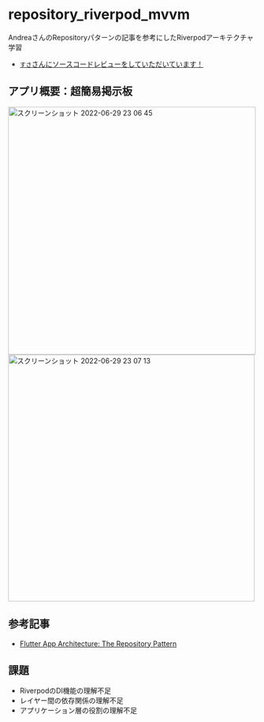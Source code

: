 # repository_riverpod_mvvm

AndreaさんのRepositoryパターンの記事を参考にしたRiverpodアーキテクチャ学習

- [`すさ`さんにソースコードレビューをしていただいています！](https://github.com/nzmgfdprs/repository_riverpod_mvvm/issues/1)

## アプリ概要：超簡易掲示板
<img width="502" alt="スクリーンショット 2022-06-29 23 06 45" src="https://user-images.githubusercontent.com/39579511/176461489-4b7554ed-362c-424c-b614-846a7a5895e4.png"><img width="500" alt="スクリーンショット 2022-06-29 23 07 13" src="https://user-images.githubusercontent.com/39579511/176461520-d7d8a8ce-6bc6-490f-96b3-84156941fd9b.png">

## 参考記事

- [Flutter App Architecture: The Repository Pattern](https://codewithandrea.com/articles/flutter-repository-pattern/)

## 課題

- RiverpodのDI機能の理解不足
- レイヤー間の依存関係の理解不足
- アプリケーション層の役割の理解不足
